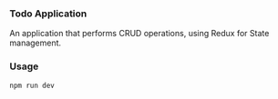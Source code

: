 ### Todo Application

An application that performs CRUD operations, using Redux for State management.

### Usage

```bash
npm run dev
```
